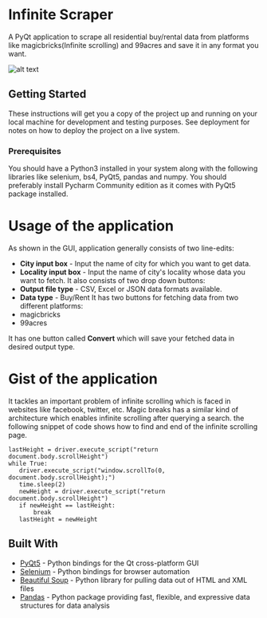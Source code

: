# Infinite Scraper

A PyQt application to scrape all residential buy/rental data from platforms like magicbricks(Infinite scrolling) and 99acres and save it in any format you want.

![alt text](http://i.imgur.com/bUeIgld.png)

## Getting Started

These instructions will get you a copy of the project up and running on your local machine for development and testing purposes. See deployment for notes on how to deploy the project on a live system.

### Prerequisites

You should have a Python3 installed in your system along with the following libraries like selenium, bs4, PyQt5, pandas and numpy. You should preferably install Pycharm Community edition as it comes with PyQt5 package installed.

# Usage of the application

As shown in the GUI, application generally consists of two line-edits:
* **City input box** - Input the name of city for which you want to get data.
* **Locality input box** - Input the name of city's locality whose data you want to fetch.
It also consists of two drop down buttons:
* **Output file type** - CSV, Excel or JSON data formats available.
* **Data type** - Buy/Rent
It has two buttons for fetching data from two different platforms:
* magicbricks
* 99acres

It has one button called **Convert** which will save your fetched data in desired output type.

# Gist of the application

It tackles an important problem of infinite scrolling which is faced in websites like facebook, twitter, etc. Magic breaks has a similar kind of architecture which enables infinite scrolling after querying a search.
the following snippet of code shows how to find and end of the infinite scrolling page.
```
lastHeight = driver.execute_script("return document.body.scrollHeight")
while True:
   driver.execute_script("window.scrollTo(0, document.body.scrollHeight);")
   time.sleep(2)
   newHeight = driver.execute_script("return document.body.scrollHeight")
   if newHeight == lastHeight:
       break
   lastHeight = newHeight
```


## Built With

* [PyQt5](http://pyqt.sourceforge.net/Docs/PyQt5/) -  Python bindings for the Qt cross-platform GUI
* [Selenium](http://selenium-python.readthedocs.io/) - Python bindings for browser automation
* [Beautiful Soup](https://www.crummy.com/software/BeautifulSoup/bs4/doc/) - Python library for pulling data out of HTML and XML files
* [Pandas](http://pandas.pydata.org/pandas-docs/stable/) - Python package providing fast, flexible, and expressive data structures for data analysis
